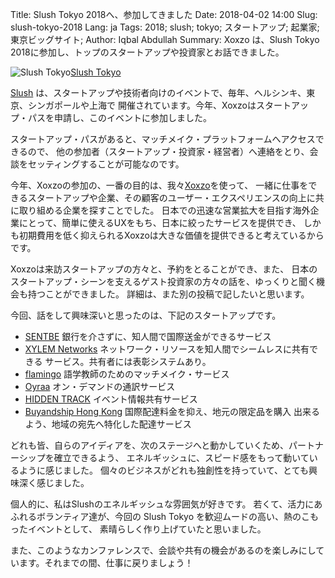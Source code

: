 Title: Slush Tokyo 2018へ、参加してきました
Date: 2018-04-02 14:00
Slug: slush-tokyo-2018
Lang: ja
Tags: 2018; slush; tokyo; スタートアップ; 起業家; 東京ビッグサイト;
Author: Iqbal Abdullah
Summary: Xoxzo は、Slush Tokyo 2018に参加し、トップのスタートアップや投資家とお話できました。

![Slush Tokyo]({filename}/images/slush-tokyo-2018.jpg)[Slush Tokyo](http://tokyo.slush.org/)

[Slush](http://www.slush.org/globally/) は、スタートアップや技術者向けのイベントで、毎年、ヘルシンキ、東京、シンガポールや上海で
開催されています。今年、Xoxzoはスタートアップ・パスを申請し、このイベントに参加しました。

スタートアップ・パスがあると、マッチメイク・プラットフォームへアクセスできるので、
他の参加者（スタートアップ・投資家・経営者）へ連絡をとり、会談をセッティングすることが可能なのです。

今年、Xoxzoの参加の、一番の目的は、我々[Xoxzo](https://www.xoxzo.com/ja/)を使って、
一緒に仕事をできるスタートアップや企業、その顧客のユーザー・エクスペリエンスの向上に共に取り組める企業を探すことでした。
日本での迅速な営業拡大を目指す海外企業にとって、簡単に使えるUXをもち、日本に絞ったサービスを提供でき、
しかも初期費用を低く抑えられるXoxzoは大きな価値を提供できると考えているからです。

Xoxzoは来訪スタートアップの方々と、予約をとることができ、また、
日本のスタートアップ・シーンを支えるゲスト投資家の方々の話を、ゆっくりと聞く機会も持つことができました。
詳細は、また別の投稿で記したいと思います。


今回、話をして興味深いと思ったのは、下記のスタートアップです。

- [SENTBE](https://www.sentbe.com/en/) 銀行を介さずに、知人間で国際送金ができるサービス
- [XYLEM Networks](https://xylem.network/) ネットワーク・リソースを知人間でシームレスに共有できる
サービス。共有者には表彰システムあり。
- [flamingo](https://app-flamingo.com/) 語学教師のためのマッチメイク・サービス
- [Oyraa](https://www.oyraa.com/) オン・デマンドの通訳サービス
- [HIDDEN TRACK](http://hiddentrack.co/) イベント情報共有サービス
- [Buyandship Hong Kong](http://www.buyandship.co.jp/) 国際配達料金を抑え、地元の限定品を購入
出来るよう、地域の宛先へ特化した配達サービス

どれも皆、自らのアイディアを、次のステージへと動かしていくため、パートナーシップを確立できるよう、
エネルギッシュに、スピード感をもって動いているように感じました。
個々のビジネスがどれも独創性を持っていて、とても興味深く感じました。

個人的に、私はSlushのエネルギッシュな雰囲気が好きです。
若くて、活力にあふれるボランティア達が、今回の Slush Tokyo を歓迎ムードの高い、熱のこもったイベントとして、
素晴らしく作り上げていたと思いました。

また、このようなカンファレンスで、会談や共有の機会があるのを楽しみにしています。それまでの間、仕事に戻りましょう！
